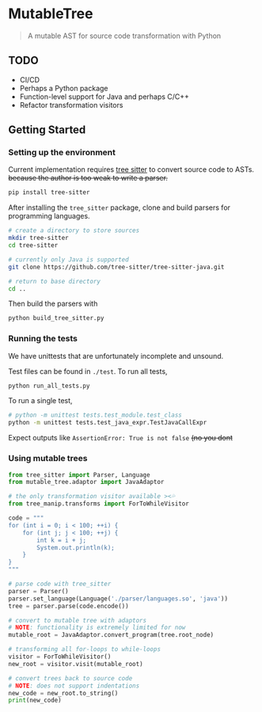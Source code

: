 # MutableTree

> A mutable AST for source code transformation with Python

## TODO

- CI/CD
- Perhaps a Python package
- Function-level support for Java and perhaps C/C++
- Refactor transformation visitors

## Getting Started

### Setting up the environment

Current implementation requires [tree sitter](https://tree-sitter.github.io/) to convert source code to ASTs. ~~because the author is too weak to write a parser.~~

```sh
pip install tree-sitter
```

After installing the `tree_sitter` package, clone and build parsers for programming languages.

```sh
# create a directory to store sources
mkdir tree-sitter
cd tree-sitter

# currently only Java is supported
git clone https://github.com/tree-sitter/tree-sitter-java.git

# return to base directory
cd ..
```

Then build the parsers with

```sh
python build_tree_sitter.py
```

### Running the tests

We have unittests that are unfortunately incomplete and unsound.

Test files can be found in `./test`. To run all tests,

```sh
python run_all_tests.py
```

To run a single test,

```sh
# python -m unittest tests.test_module.test_class
python -m unittest tests.test_java_expr.TestJavaCallExpr
```

Expect outputs like `AssertionError: True is not false` ~~(no you dont~~

### Using mutable trees

```python
from tree_sitter import Parser, Language
from mutable_tree.adaptor import JavaAdaptor

# the only transformation visitor available ><💦
from tree_manip.transforms import ForToWhileVisitor

code = """
for (int i = 0; i < 100; ++i) {
    for (int j; j < 100; ++j) {
        int k = i + j;
        System.out.println(k);
    }
}
"""

# parse code with tree_sitter
parser = Parser()
parser.set_language(Language('./parser/languages.so', 'java'))
tree = parser.parse(code.encode())

# convert to mutable tree with adaptors
# NOTE: functionality is extremely limited for now
mutable_root = JavaAdaptor.convert_program(tree.root_node)

# transforming all for-loops to while-loops
visitor = ForToWhileVisitor()
new_root = visitor.visit(mutable_root)

# convert trees back to source code
# NOTE: does not support indentations
new_code = new_root.to_string()
print(new_code)
```
